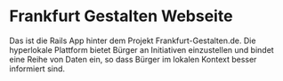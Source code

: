 Frankfurt Gestalten Webseite
=====================

Das ist die Rails App hinter dem Projekt Frankfurt-Gestalten.de. Die hyperlokale Plattform bietet Bürger an Initiativen einzustellen und bindet eine Reihe von Daten ein, so dass Bürger im lokalen Kontext besser informiert sind.